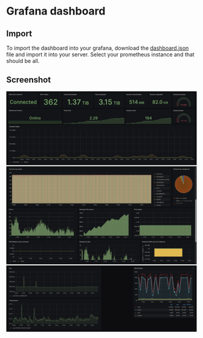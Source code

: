 # Grafana dashboard

## Import

To import the dashboard into your grafana, download the [dashboard.json](https://raw.githubusercontent.com/nohamr/prometheus-qbittorrent-exporter/master/grafana/dashboard.json) file and import it into your server. Select your prometheus instance and that should be all.

## Screenshot

![](./screenshot1.png)
![](./screenshot2.png)
![](./screenshot3.png)

